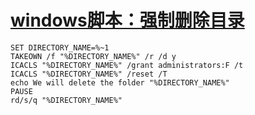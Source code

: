 # [windows脚本：强制删除目录](https://github.com/cutepig123/gitblog/issues/10)

```
SET DIRECTORY_NAME=%~1
TAKEOWN /f "%DIRECTORY_NAME%" /r /d y
ICACLS "%DIRECTORY_NAME%" /grant administrators:F /t
ICACLS "%DIRECTORY_NAME%" /reset /T
echo We will delete the folder "%DIRECTORY_NAME%"
PAUSE
rd/s/q "%DIRECTORY_NAME%"


```
